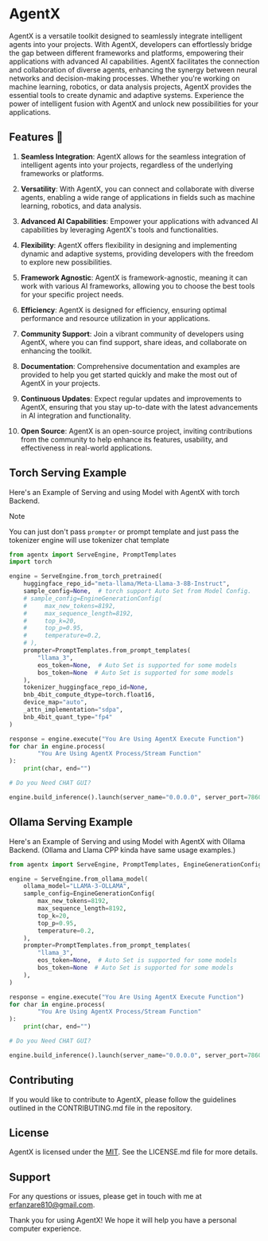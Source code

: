 # AgentX

AgentX is a versatile toolkit designed to seamlessly integrate intelligent agents into your projects. With AgentX,
developers can effortlessly bridge the gap between different frameworks and platforms, empowering their applications
with advanced AI capabilities. AgentX facilitates the connection and collaboration of diverse agents, enhancing the
synergy between neural networks and decision-making processes. Whether you're working on machine learning, robotics, or
data analysis projects, AgentX provides the essential tools to create dynamic and adaptive systems. Experience the power
of intelligent fusion with AgentX and unlock new possibilities for your applications.

## Features 🔮

1. **Seamless Integration**: AgentX allows for the seamless integration of intelligent agents into your projects,
   regardless of the underlying frameworks or platforms.

2. **Versatility**: With AgentX, you can connect and collaborate with diverse agents, enabling a wide range of
   applications in fields such as machine learning, robotics, and data analysis.

3. **Advanced AI Capabilities**: Empower your applications with advanced AI capabilities by leveraging AgentX's tools
   and functionalities.

4. **Flexibility**: AgentX offers flexibility in designing and implementing dynamic and adaptive systems, providing
   developers with the freedom to explore new possibilities.

5. **Framework Agnostic**: AgentX is framework-agnostic, meaning it can work with various AI frameworks, allowing you to
   choose the best tools for your specific project needs.

6. **Efficiency**: AgentX is designed for efficiency, ensuring optimal performance and resource utilization in your
   applications.

7. **Community Support**: Join a vibrant community of developers using AgentX, where you can find support, share ideas,
   and collaborate on enhancing the toolkit.

8. **Documentation**: Comprehensive documentation and examples are provided to help you get started quickly and make the
   most out of AgentX in your projects.

9. **Continuous Updates**: Expect regular updates and improvements to AgentX, ensuring that you stay up-to-date with the
   latest advancements in AI integration and functionality.

10. **Open Source**: AgentX is an open-source project, inviting contributions from the community to help enhance its
    features, usability, and effectiveness in real-world applications.

## Torch Serving Example

Here's an Example of Serving and using Model with AgentX with torch Backend.

> [!NOTE]
> You can just don't pass `prompter` or prompt template and just pass the tokenizer
> engine will use tokenizer chat template

```python
from agentx import ServeEngine, PromptTemplates
import torch

engine = ServeEngine.from_torch_pretrained(
    huggingface_repo_id="meta-llama/Meta-Llama-3-8B-Instruct",
    sample_config=None,  # torch support Auto Set from Model Config.
    # sample_config=EngineGenerationConfig(
    #     max_new_tokens=8192,
    #     max_sequence_length=8192,
    #     top_k=20,
    #     top_p=0.95,
    #     temperature=0.2,
    # ),
    prompter=PromptTemplates.from_prompt_templates(
        "llama_3",
        eos_token=None,  # Auto Set is supported for some models
        bos_token=None  # Auto Set is supported for some models
    ),
    tokenizer_huggingface_repo_id=None,
    bnb_4bit_compute_dtype=torch.float16,
    device_map="auto",
    _attn_implementation="sdpa",
    bnb_4bit_quant_type="fp4"
)

response = engine.execute("You Are Using AgentX Execute Function")
for char in engine.process(
        "You Are Using AgentX Process/Stream Function"
):
    print(char, end="")

# Do you Need CHAT GUI?

engine.build_inference().launch(server_name="0.0.0.0", server_port=7860)
```

## Ollama Serving Example

Here's an Example of Serving and using Model with AgentX with Ollama Backend.
(Ollama and Llama CPP kinda have same usage examples.)

```python
from agentx import ServeEngine, PromptTemplates, EngineGenerationConfig

engine = ServeEngine.from_ollama_model(
    ollama_model="LLAMA-3-OLLAMA",
    sample_config=EngineGenerationConfig(
        max_new_tokens=8192,
        max_sequence_length=8192,
        top_k=20,
        top_p=0.95,
        temperature=0.2,
    ),
    prompter=PromptTemplates.from_prompt_templates(
        "llama_3",
        eos_token=None,  # Auto Set is supported for some models
        bos_token=None  # Auto Set is supported for some models
    ),
)

response = engine.execute("You Are Using AgentX Execute Function")
for char in engine.process(
        "You Are Using AgentX Process/Stream Function"
):
    print(char, end="")

# Do you Need CHAT GUI?

engine.build_inference().launch(server_name="0.0.0.0", server_port=7860)
```

## Contributing

If you would like to contribute to AgentX, please follow the guidelines outlined in the CONTRIBUTING.md file in the
repository.

## License

AgentX is licensed under the [MIT](https://github.com/erfanzar/AgentX/blob/main/LICENSE). See the LICENSE.md file
for more details.

## Support

For any questions or issues, please get in touch with me at [erfanzare810@gmail.com](erfanzare810@gmail.com).

Thank you for using AgentX! We hope it will help you have a personal computer experience.

